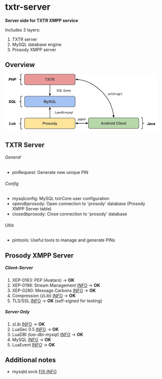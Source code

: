 # txtr-server

**Server side for TXTR XMPP service**

Includes 3 layers:

1. TXTR server
2. MySQL database engine
2. Prosody XMPP server

## Overview
![screenshots](https://raw.githubusercontent.com/juanignaciomolina/txtr-server/master/TXTR-LayersDiagram.png)

## TXTR Server

###### General

* pinRequest: Generate new unique PIN

###### Config

* mysqlconfig: MySQL txtrCore user configuration
* opendbprosody: Open connection to 'prosody' database (Prosody XMPP Server table)
* closedbprosody: Close connection to 'prosody' database

###### Utils

* pintools: Useful tools to manage and generate PINs

## Prosody XMPP Server

##### Client-Server
1. XEP-0163: PEP (Avatars) -> **OK**
2. XEP-0198: Stream Management [INFO](https://code.google.com/p/prosody-modules/wiki/mod_smacks) -> **OK**
3. XEP-0280: Message Carbons [INFO](https://code.google.com/p/prosody-modules/wiki/mod_carbons) -> **OK**
4. Compression (zLib) [INFO](http://prosody.im/doc/modules/mod_compression) -> **OK**
5. TLS/SSL [INFO](http://prosody.im/doc/certificates) -> **OK** (self-signed for testing)

##### Server Only
1. zLib [INFO](http://prosody.im/doc/depends) -> **OK**
2. LuaSec 0.5 [INFO](http://prosody.im/doc/depends) -> **OK**
3. LuaDBI *(lua-dbi-mysql)* [INFO](http://prosody.im/doc/depends) -> **OK**
4. MySQL [INFO](http://prosody.im/doc/storage) -> **OK**
5. LuaEvent [INFO](http://prosody.im/doc/depends) -> **OK**

## Additional notes

* mysqld.sock [FIX INFO](http://stackoverflow.com/questions/11990708/error-cant-connect-to-local-mysql-server-through-socket-var-run-mysqld-mysq)
